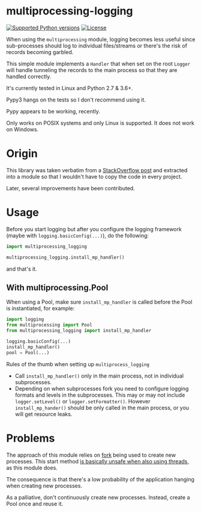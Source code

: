 # multiprocessing-logging

[![Supported Python versions](https://img.shields.io/pypi/pyversions/multiprocessing-logging.svg)](https://pypi.python.org/pypi/multiprocessing-logging/)
[![License](https://img.shields.io/pypi/l/multiprocessing-logging.svg)](https://pypi.python.org/pypi/multiprocessing-logging/)


When using the `multiprocessing` module, logging becomes less useful since
sub-processes should log to individual files/streams or there's the risk of
records becoming garbled.

This simple module implements a `Handler` that when set on the root
`Logger` will handle tunneling the records to the main process so that
they are handled correctly.

It's currently tested in Linux and Python 2.7 & 3.6+.

Pypy3 hangs on the tests so I don't recommend using it.

Pypy appears to be working, recently.

Only works on POSIX systems and only Linux is supported. It does not work on Windows.

# Origin

This library was taken verbatim from a [StackOverflow post](http://stackoverflow.com/questions/641420/how-should-i-log-while-using-multiprocessing-in-python)
and extracted into a module so that I wouldn't have to copy the code in every
project.

Later, several improvements have been contributed.

# Usage

Before you start logging but after you configure the logging framework (maybe with `logging.basicConfig(...)`), do the following:

```py
import multiprocessing_logging

multiprocessing_logging.install_mp_handler()
```

and that's it.

## With multiprocessing.Pool

When using a Pool, make sure `install_mp_handler` is called before the Pool is instantiated, for example:

```py
import logging
from multiprocessing import Pool
from multiprocessing_logging import install_mp_handler

logging.basicConfig(...)
install_mp_handler()
pool = Pool(...)
```

Rules of the thumb when setting up `multiprocess_logging`

- Call `install_mp_handler()` only in the main process, not in individual subprocesses.
- Depending on when subprocesses fork you need to configure logging formats and levels in the subprocesses.
  This may or may not include `logger.setLevel()` or `logger.setFormatter()`. However `install_mp_hander()`
  should be only called in the main process, or you will get resource leaks.

# Problems
The approach of this module relies on
[fork](https://docs.python.org/3.9/library/multiprocessing.html#multiprocessing.set_start_method)
being used to create new processes. This start method
[is basically unsafe when also using threads](https://bugs.python.org/issue37429),
as this module does.

The consequence is that there's a low probability of the application hanging
when creating new processes.

As a palliative, don't continuously create new processes. Instead, create a
Pool once and reuse it.
